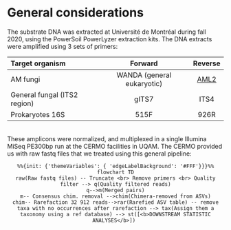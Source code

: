 # General considerations

The substrate DNA was extracted at Université de Montréal during fall 2020, using the PowerSoil PowerLyzer extraction kits. The DNA extracts were amplified using 3 sets of primers:

|Target organism|Forward|Reverse|
:-----------|:-----:|:-----:|
AM fungi|WANDA (general eukaryotic)|[AML2](https://doi.org/10.1111/j.1574-6941.2008.00531.x)
General fungal (ITS2 region)|gITS7|ITS4
Prokaryotes 16S|515F|926R

<br>
These amplicons were normalized, and multiplexed in a single Illumina MiSeq PE300bp run at the CERMO facilities in UQAM. The CERMO provided us with raw fastq files that we treated using this general pipeline:

<center>

```mermaid
%%{init: {'themeVariables': { 'edgeLabelBackground': '#FFF'}}}%%
flowchart TD
raw(Raw fastq files) -- Truncate <br> Remove primers <br> Quality filter --> q(Quality filtered reads)
q-->m(Merged pairs)
m-- Consensus chim. removal -->chim(Chimera-removed from ASVs)
chim-- Rarefaction 32 912 reads-->rar(Rarefied ASV table) -- remove taxa with no occurrences after rarefaction --> tax(Assign them a taxonomy using a ref database) --> st([<b>DOWNSTREAM STATISTIC ANALYSES</b>]) 
```
</center>

